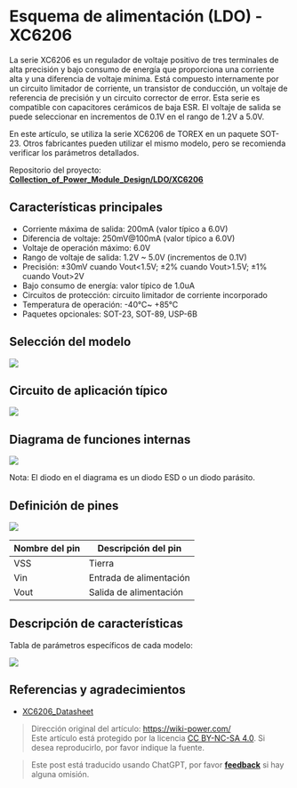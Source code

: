 # Esquema de alimentación (LDO) - XC6206

La serie XC6206 es un regulador de voltaje positivo de tres terminales de alta precisión y bajo consumo de energía que proporciona una corriente alta y una diferencia de voltaje mínima. Está compuesto internamente por un circuito limitador de corriente, un transistor de conducción, un voltaje de referencia de precisión y un circuito corrector de error. Esta serie es compatible con capacitores cerámicos de baja ESR. El voltaje de salida se puede seleccionar en incrementos de 0.1V en el rango de 1.2V a 5.0V.

En este artículo, se utiliza la serie XC6206 de TOREX en un paquete SOT-23. Otros fabricantes pueden utilizar el mismo modelo, pero se recomienda verificar los parámetros detallados.

Repositorio del proyecto: [**Collection_of_Power_Module_Design/LDO/XC6206**](https://github.com/linyuxuanlin/Collection_of_Power_Module_Design/tree/main/LDO/XC6206)

## Características principales

- Corriente máxima de salida: 200mA (valor típico a 6.0V)
- Diferencia de voltaje: 250mV@100mA (valor típico a 6.0V)
- Voltaje de operación máximo: 6.0V
- Rango de voltaje de salida: 1.2V ~ 5.0V (incrementos de 0.1V)
- Precisión: ±30mV cuando Vout<1.5V; ±2% cuando Vout>1.5V; ±1% cuando Vout>2V
- Bajo consumo de energía: valor típico de 1.0uA
- Circuitos de protección: circuito limitador de corriente incorporado
- Temperatura de operación: -40℃~ +85℃
- Paquetes opcionales: SOT-23, SOT-89, USP-6B

## Selección del modelo

![](https://wiki-media-1253965369.cos.ap-guangzhou.myqcloud.com/img/20220420102910.png)

## Circuito de aplicación típico

![](https://wiki-media-1253965369.cos.ap-guangzhou.myqcloud.com/img/20220420102323.png)

## Diagrama de funciones internas

![](https://wiki-media-1253965369.cos.ap-guangzhou.myqcloud.com/img/20220420102514.png)

Nota: El diodo en el diagrama es un diodo ESD o un diodo parásito.

## Definición de pines

![](https://wiki-media-1253965369.cos.ap-guangzhou.myqcloud.com/img/20220420103005.png)

| Nombre del pin | Descripción del pin |
| -------- | -------- |
| VSS      | Tierra       |
| Vin      | Entrada de alimentación |
| Vout     | Salida de alimentación |

## Descripción de características

Tabla de parámetros específicos de cada modelo:

![](https://wiki-media-1253965369.cos.ap-guangzhou.myqcloud.com/img/20220420103738.png)

## Referencias y agradecimientos

- [XC6206_Datasheet](https://www.torexsemi.com/file/xc6206/XC6206.pdf)

> Dirección original del artículo: <https://wiki-power.com/>  
> Este artículo está protegido por la licencia [CC BY-NC-SA 4.0](https://creativecommons.org/licenses/by/4.0/deed.zh). Si desea reproducirlo, por favor indique la fuente.

> Este post está traducido usando ChatGPT, por favor [**feedback**](https://github.com/linyuxuanlin/Wiki_MkDocs/issues/new) si hay alguna omisión.